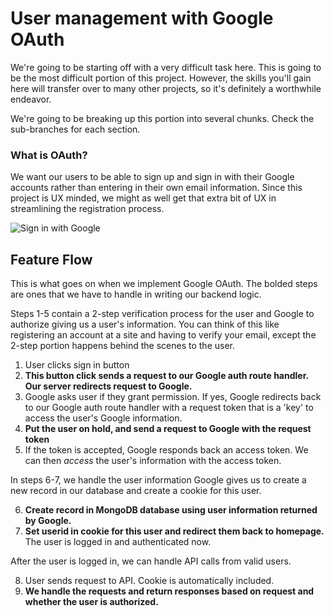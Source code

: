 # User management with Google OAuth

We're going to be starting off with a very difficult task here. This is going to be the most difficult portion of this project. However, the skills you'll gain here will transfer over to many other projects, so it's definitely a worthwhile endeavor. 

We're going to be breaking up this portion into several chunks. Check the sub-branches for each section.

### What is OAuth?
We want our users to be able to sign up and sign in with their Google accounts rather than entering in their own email information. Since this project is UX minded, we might as well get that extra bit of UX in streamlining the registration process.

![Sign in with Google](../Google_OAuth_signup.png)

## Feature Flow
This is what goes on when we implement Google OAuth.
The bolded steps are ones that we have to handle in writing our backend logic.

Steps 1-5 contain a 2-step verification process for the user and Google to authorize giving us a user's information. You can think of this like registering an account at a site and having to verify your email, except the 2-step portion happens behind the scenes to the user. 

1. User clicks sign in button
2. **This button click sends a request to our Google auth route handler. Our server redirects request to Google.**
3. Google asks user if they grant permission. If yes, Google redirects back to our Google auth route handler with a request token that is a 'key' to access the user's Google information.
4. **Put the user on hold, and send a request to Google with the request token**
5. If the token is accepted, Google responds back an access token. We can then *access* the user's information with the access token.

In steps 6-7, we handle the user information Google gives us to create a new record in our database and create a cookie for this user.

6. **Create record in MongoDB database using user information returned by Google.**
7. **Set userid in cookie for this user and redirect them back to homepage.** The user is logged in and authenticated now.

After the user is logged in, we can handle API calls from valid users.

8. User sends request to API. Cookie is automatically included.
9. **We handle the requests and return responses based on request and whether the user is authorized.**

